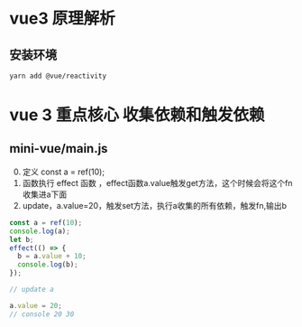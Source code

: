 # vue3 原理解析

## 安装环境

```bash
yarn add @vue/reactivity
```

# vue 3 重点核心 收集依赖和触发依赖

## mini-vue/main.js
0. 定义 const a = ref(10);
1. 函数执行 effect 函数 ，effect函数a.value触发get方法，这个时候会将这个fn收集进a下面
2. update，a.value=20，触发set方法，执行a收集的所有依赖，触发fn,输出b
```js
const a = ref(10);
console.log(a);
let b;
effect(() => {
  b = a.value + 10;
  console.log(b);
});

// update a

a.value = 20;
// console 20 30
```
